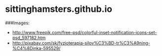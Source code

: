 # sittinghamsters.github.io

###Images:
* http://www.freepik.com/free-psd/colorful-inset-notification-icons-set-psd_597182.htm
* http://pixabay.com/sk/fyzioterapia-silov%C3%BD-tr%C3%A9ning-%C4%8Dinka-595529/
